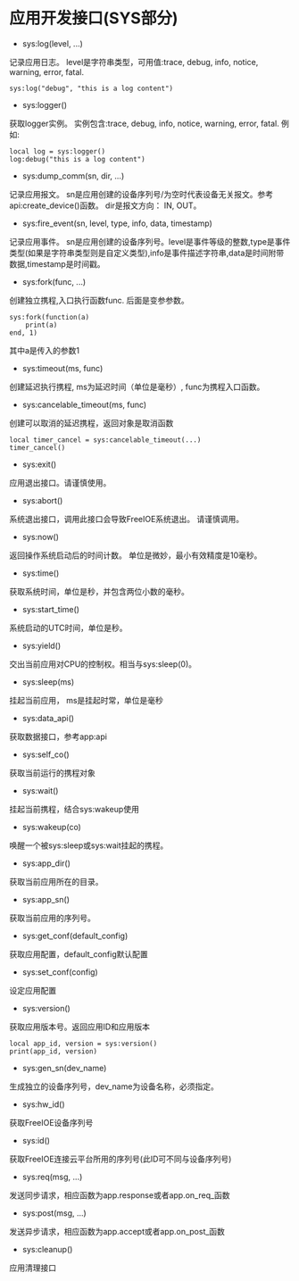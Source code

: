 # 应用开发接口(SYS部分) #

* sys:log(level, ...)

记录应用日志。 level是字符串类型，可用值:trace, debug, info, notice, warning, error, fatal.
```
sys:log("debug", "this is a log content")
```

* sys:logger()

获取logger实例。 实例包含:trace, debug, info, notice, warning, error, fatal. 例如: 
```
local log = sys:logger()
log:debug("this is a log content")
```

* sys:dump_comm(sn, dir, ...)

记录应用报文。 sn是应用创建的设备序列号/为空时代表设备无关报文。参考api:create_device()函数。 dir是报文方向： IN, OUT。

* sys:fire_event(sn, level, type, info, data, timestamp)

记录应用事件。 sn是应用创建的设备序列号。level是事件等级的整数,type是事件类型(如果是字符串类型则是自定义类型),info是事件描述字符串,data是时间附带数据,timestamp是时间戳。

* sys:fork(func, ...)

创建独立携程,入口执行函数func. 后面是变参参数。
```
sys:fork(function(a)
	print(a)
end, 1)
```
其中a是传入的参数1

* sys:timeout(ms, func)

创建延迟执行携程, ms为延迟时间（单位是毫秒）, func为携程入口函数。

* sys:cancelable_timeout(ms, func)

创建可以取消的延迟携程，返回对象是取消函数
```
local timer_cancel = sys:cancelable_timeout(...)
timer_cancel()
```

* sys:exit()

应用退出接口。请谨慎使用。 

* sys:abort()

系统退出接口，调用此接口会导致FreeIOE系统退出。 请谨慎调用。 

* sys:now()

返回操作系统启动后的时间计数。 单位是微妙，最小有效精度是10毫秒。

* sys:time()

获取系统时间，单位是秒，并包含两位小数的毫秒。

* sys:start_time()

系统启动的UTC时间，单位是秒。

* sys:yield()

交出当前应用对CPU的控制权。相当与sys:sleep(0)。

* sys:sleep(ms)

挂起当前应用， ms是挂起时常，单位是毫秒

* sys:data_api()

获取数据接口，参考app:api

* sys:self_co()

获取当前运行的携程对象

* sys:wait()

挂起当前携程，结合sys:wakeup使用

* sys:wakeup(co)

唤醒一个被sys:sleep或sys:wait挂起的携程。

* sys:app_dir()

获取当前应用所在的目录。

* sys:app_sn()

获取当前应用的序列号。

* sys:get_conf(default_config)

获取应用配置，default_config默认配置

* sys:set_conf(config)

设定应用配置

* sys:version()

获取应用版本号。返回应用ID和应用版本
```
local app_id, version = sys:version()
print(app_id, version)
```

* sys:gen_sn(dev_name)

生成独立的设备序列号，dev_name为设备名称，必须指定。

* sys:hw_id()

获取FreeIOE设备序列号

* sys:id()

获取FreeIOE连接云平台所用的序列号(此ID可不同与设备序列号)

* sys:req(msg, ...)

发送同步请求，相应函数为app.response或者app.on_req_<msg>函数

* sys:post(msg, ...)

发送异步请求，相应函数为app.accept或者app.on_post_<msg>函数

* sys:cleanup()

应用清理接口


